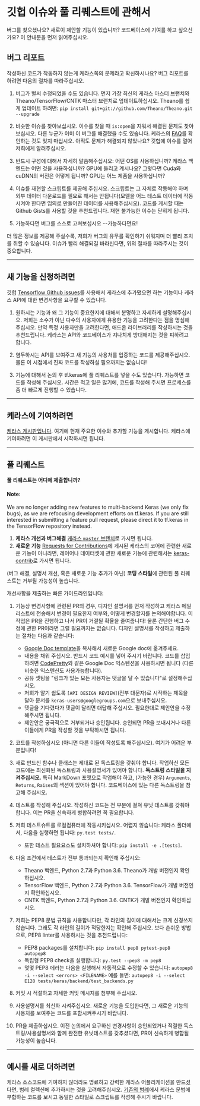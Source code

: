 # 깃헙 이슈와 풀 리퀘스트에 관해서

버그를 찾으셨나요? 새로이 제안할 기능이 있습니까? 코드베이스에 기여를 하고 싶으신가요? 이 안내문을 먼저 읽어주십시오.

## 버그 리포트

작성하신 코드가 작동하지 않는게 케라스쪽의 문제라고 확신하시나요? 버그 리포트를 하려면 다음의 절차를 따라주십시오.

1. 버그가 벌써 수정되었을 수도 있습니다. 먼저 가장 최신의 케라스 마스터 브랜치와 Theano/TensorFlow/CNTK 마스터 브랜치로 업데이트하십시오.
Theano를 쉽게 업데이트 하려면: `pip install git+git://github.com/Theano/Theano.git --upgrade`

2. 비슷한 이슈를 찾아보십시오. 이슈를 찾을 때 `is:open`을 지워서 해결된 문제도 찾아보십시오. 다른 누군가 이미 이 버그를 해결했을 수도 있습니다. 케라스의 [FAQ](http://keras.io/faq/)를 확인하는 것도 잊지 마십시오. 아직도 문제가 해결되지 않았나요? 깃헙에 이슈를 열어 저희에게 알려주십시오.

3. 반드시 구성에 대해서 자세히 말씀해주십시오: 어떤 OS를 사용하십니까? 케라스 백엔드는 어떤 것을 사용하십니까? GPU에 돌리고 계시나요? 그렇다면 Cuda와 cuDNN의 버전은 어떻게 됩니까? GPU는 어느 제품을 사용하십니까?

4. 이슈를 재현할 스크립트를 제공해 주십시오. 스크립트는 그 자체로 작동해야 하며 외부 데이터 다운로드를 필요로 해서는 안됩니다(모델을 어느 테스트 데이터에 작동시켜야 한다면 임의로 만들어진 데이터를 사용해주십시오). 코드를 게시할 때는 Github Gists를 사용할 것을 추천드립니다. 재현 불가능한 이슈는 닫히게 됩니다.

5. 가능하다면 버그를 스스로 고쳐보십시오 --가능하다면요!

더 많은 정보를 제공해 주실수록, 저희가 버그의 유무를 확인하기 쉬워지며 더 빨리 조치를 취할 수 있습니다. 이슈가 빨리 해결되길 바라신다면, 위의 절차를 따라주시는 것이 중요합니다.

---

## 새 기능을 신청하려면

깃헙 [Tensorflow Github issues](https://github.com/tensorflow/tensorflow/issues)를 사용해서 케라스에 추가됐으면 하는 기능이나 케라스 API에 대한 변경사항을 요구할 수 있습니다.

1. 원하시는 기능과 왜 그 기능이 중요한지에 대해서 분명하고 자세하게 설명해주십시오. 저희는 소수가 아닌 다수의 사용자에게 유용한 기능을 고려한다는 점을 명심해 주십시오. 만약 특정 사용자만을 고려한다면, 애드온 라이브러리를 작성하시는 것을 추천드립니다. 케라스는 API와 코드베이스가 지나치게 방대해지는 것을 피하려고 합니다.

2. 염두하시는 API를 보여주고 새 기능의 사용처를 입증하는 코드를 제공해주십시오. 물론 이 시점에서 진짜 코드를 작성하실 필요까지는 없습니다!

3. 기능에 대해서 논의 후 tf.keras에 풀 리퀘스트를 넣을 수도 있습니다. 가능하면 코드를 작성해 주십시오. 시간은 적고 일은 많기에, 코드를 작성해 주시면 프로세스를 좀 더 빠르게 진행할 수 있습니다.


---

## 케라스에 기여하려면

[케라스 게시판입니다](https://github.com/keras-team/keras/projects/1). 여기에 현재 주요한 이슈와 추가할 기능을 게시합니다. 케라스에 기여하려면 이 게시판에서 시작하시면 됩니다.


---

## 풀 리퀘스트

**풀 리퀘스트는 어디에 제출합니까?**

#### Note:

We are no longer adding new features to multi-backend Keras (we only fix bugs), as we are refocusing development efforts on tf.keras. If you are still interested in submitting a feature pull request, please direct it to tf.keras in the TensorFlow repository instead.

1. **케라스 개선과 버그해결** [케라스 `master` 브랜치](https://github.com/keras-team/keras/tree/master)로 가시면 됩니다.
2. **새로운 기능** [Requests for Contributions](https://github.com/keras-team/keras/projects/1)에 게시된 케라스의 코어에 관련한 새로운 기능이 아니라면, 레이어나 데이터셋에 관한 새로운 기능에 관련해서는 [keras-contrib](https://github.com/farizrahman4u/keras-contrib)로 가시면 됩니다.

(버그 해결, 설명서 개선, 혹은 새로운 기능 추가가 아닌) **코딩 스타일**에 관련된 풀 리퀘스트는 거부될 가능성이 높습니다.

개선사항을 제출하는 빠른 가이드라인입니다:

1. 기능상 변경사항에 관련된 PR의 경우, 디자인 설명서를 먼저 작성하고 케라스 메일 리스트에 전송해서 변경이 필요한지 여부와, 어떻게 변경할지를 논의해야합니다. 이 작업은 PR을 진행하고 나서 PR이 거절될 확율을 줄여줍니다! 물론 간단한 버그 수정에 관한 PR이라면 그럴 필요까지는 없습니다. 디자인 설명서를 작성하고 제출하는 절차는 다음과 같습니다:
    - [Google Doc template](https://docs.google.com/document/d/1ZXNfce77LDW9tFAj6U5ctaJmI5mT7CQXOFMEAZo-mAA/edit#)을 복사해서 새로운 Google doc에 옮겨주세요.
    - 내용을 채워 주십시오. 반드시 코드 예시를 넣어 주시기 바랍니다. 코드를 삽입하려면 [CodePretty](https://chrome.google.com/webstore/detail/code-pretty/igjbncgfgnfpbnifnnlcmjfbnidkndnh?hl=en)와 같은 Google Doc 익스텐션을 사용하시면 됩니다 (다른 비슷한 익스텐션도 사용가능합니다).
    - 공유 셋팅을 "링크가 있는 모든 사용자는 댓글을 달 수 있습니다"로 설정해주십시오.
    - 저희가 알기 쉽도록 `[API DESIGN REVIEW]`(전부 대문자)로 시작하는 제목을 달아 문서를 `keras-users@googlegroups.com`으로 보내주십시오.
    - 댓글을 기다렸다가 댓글이 달리면 대답해 주십시오. 필요한대로 제안안을 수정해주시면 됩니다.
    - 제안안은 궁극적으로 거부되거나 승인됩니다. 승인되면 PR을 보내시거나 다른 이들에게 PR을 작성할 것을 부탁하시면 됩니다.


2. 코드를 작성하십시오 (아니면 다른 이들이 작성토록 해주십시오). 여기가 어려운 부분입니다!

3. 새로 만드신 함수나 클래스는 제대로 된 독스트링을 갖춰야 합니다. 작업하신 모든 코드에는 최신화된 독스트링과 사용설명서가 있어야 합니다. **독스트링 스타일을 지켜주십시오.** 특히 MarkDown 포맷으로 작업해야 하고, (가능한 경우) `Arguments`, `Returns`, `Raises`의 섹션이 있어야 합니다. 코드베이스에 있는 다른 독스트링을 참고해 주십시오.

4. 테스트를 작성해 주십시오. 작성하신 코드는 전 부분에 걸쳐 유닛 테스트를 갖춰야 합니다. 이는 PR을 신속하게 병합하려면 꼭 필요합니다.

5. 저희 테스트슈트를 로컬컴퓨터에 작동시키십시오. 어렵지 않습니다: 케라스 폴더에서, 다음을 실행하면 됩니다: `py.test tests/`.
    - 또한 테스트 필요요소도 설치하셔야 합니다: `pip install -e .[tests]`.

6. 다음 조건에서 테스트가 전부 통과되는지 확인해 주십시오:
    - Theano 백엔드, Python 2.7과 Python 3.6. Theano가 개발 버전인지 확인하십시오.
    - TensorFlow 백엔드, Python 2.7과 Python 3.6. TensorFlow가 개발 버전인지 확인하십시오.
    - CNTK 백엔드, Python 2.7과 Python 3.6. CNTK가 개발 버전인지 확인하십시오.

7. 저희는 PEP8 문법 규칙을 사용합니다만, 각 라인의 길이에 대해서는 크게 신경쓰지 않습니다. 그래도 각 라인의 길이가 적당한지는 확인해 주십시오. 보다 손쉬운 방법으로, PEP8 linter를 사용하시는 것을 추천드립니다:
    - PEP8 packages를 설치합니다: `pip install pep8 pytest-pep8 autopep8`
    - 독립형 PEP8 check을 실행합니다: `py.test --pep8 -m pep8`
    - 몇몇 PEP8 에러는 다음을 실행해서 자동적으로 수정할 수 있습니다: `autopep8 -i --select <errors> <FILENAME>` 예를 들면: `autopep8 -i --select E128 tests/keras/backend/test_backends.py`

8. 커밋 시 적절하고 자세한 커밋 메시지를 첨부해 주십시오.

9. 사용설명서를 최신화 시켜주십시오. 새로운 기능을 도입한다면, 그 새로운 기능의 사용처를 보여주는 코드를 포함시켜주시기 바랍니다.

10. PR을 제출하십시오. 이전 논의에서 요구하신 변경사항이 승인되었거나 적절한 독스트링/사용설명서와 함께 완전한 유닛테스트를 갖추셨다면, PR이 신속하게 병합될 가능성이 높습니다.

---

## 예시를 새로 더하려면

케라스 소스코드에 기여하지 않더라도 명료하고 강력한 케라스 어플리케이션을 만드셨다면, 범례 컬렉션에 추가하시는 것을 고려해주십시오. [기존의 범례](https://github.com/keras-team/keras/tree/master/examples)에서 케라스 문법에 부합하는 코드를 보시고 동일한 스타일로 스크립트를 작성해 주시기 바랍니다.
